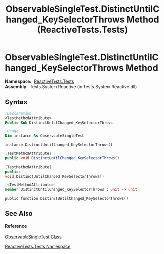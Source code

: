 ﻿---
title: ObservableSingleTest.DistinctUntilChanged_KeySelectorThrows Method  (ReactiveTests.Tests)
TOCTitle: DistinctUntilChanged_KeySelectorThrows Method
ms:assetid: M:ReactiveTests.Tests.ObservableSingleTest.DistinctUntilChanged_KeySelectorThrows
ms:mtpsurl: https://msdn.microsoft.com/en-us/library/reactivetests.tests.observablesingletest.distinctuntilchanged_keyselectorthrows(v=VS.103)
ms:contentKeyID: 36620039
ms.date: 06/28/2011
mtps_version: v=VS.103
f1_keywords:
- ReactiveTests.Tests.ObservableSingleTest.DistinctUntilChanged_KeySelectorThrows
dev_langs:
- CSharp
- JScript
- VB
- FSharp
- c++
---

# ObservableSingleTest.DistinctUntilChanged\_KeySelectorThrows Method

**Namespace:**  [ReactiveTests.Tests](hh289046\(v=vs.103\).md)  
**Assembly:**  Tests.System.Reactive (in Tests.System.Reactive.dll)

## Syntax

``` vb
'Declaration
<TestMethodAttribute> _
Public Sub DistinctUntilChanged_KeySelectorThrows
```

``` vb
'Usage
Dim instance As ObservableSingleTest

instance.DistinctUntilChanged_KeySelectorThrows()
```

``` csharp
[TestMethodAttribute]
public void DistinctUntilChanged_KeySelectorThrows()
```

``` c++
[TestMethodAttribute]
public:
void DistinctUntilChanged_KeySelectorThrows()
```

``` fsharp
[<TestMethodAttribute>]
member DistinctUntilChanged_KeySelectorThrows : unit -> unit 
```

``` jscript
public function DistinctUntilChanged_KeySelectorThrows()
```

## See Also

#### Reference

[ObservableSingleTest Class](hh315143\(v=vs.103\).md)

[ReactiveTests.Tests Namespace](hh289046\(v=vs.103\).md)

